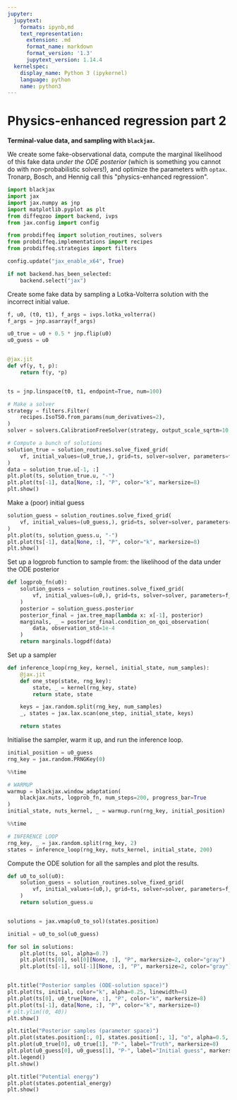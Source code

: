 ```yaml
---
jupyter:
  jupytext:
    formats: ipynb,md
    text_representation:
      extension: .md
      format_name: markdown
      format_version: '1.3'
      jupytext_version: 1.14.4
  kernelspec:
    display_name: Python 3 (ipykernel)
    language: python
    name: python3
---
```


# Physics-enhanced regression part 2

**Terminal-value data, and sampling with ``blackjax``.**

We create some fake-observational data, compute the marginal likelihood of this fake data _under the ODE posterior_ (which is something you cannot do with non-probabilistic solvers!), and optimize the parameters with `optax`. Tronarp, Bosch, and Hennig call this "physics-enhanced regression".

```python
import blackjax
import jax
import jax.numpy as jnp
import matplotlib.pyplot as plt
from diffeqzoo import backend, ivps
from jax.config import config

from probdiffeq import solution_routines, solvers
from probdiffeq.implementations import recipes
from probdiffeq.strategies import filters

config.update("jax_enable_x64", True)

if not backend.has_been_selected:
    backend.select("jax")
```

Create some fake data by sampling a Lotka-Volterra solution with the incorrect initial value.

```python
f, u0, (t0, t1), f_args = ivps.lotka_volterra()
f_args = jnp.asarray(f_args)

u0_true = u0 + 0.5 * jnp.flip(u0)
u0_guess = u0


@jax.jit
def vf(y, t, p):
    return f(y, *p)


ts = jnp.linspace(t0, t1, endpoint=True, num=100)

# Make a solver
strategy = filters.Filter(
    recipes.IsoTS0.from_params(num_derivatives=2),
)
solver = solvers.CalibrationFreeSolver(strategy, output_scale_sqrtm=10.0)

# Compute a bunch of solutions
solution_true = solution_routines.solve_fixed_grid(
    vf, initial_values=(u0_true,), grid=ts, solver=solver, parameters=f_args
)
data = solution_true.u[-1, :]
plt.plot(ts, solution_true.u, "-")
plt.plot(ts[-1], data[None, :], "P", color="k", markersize=8)
plt.show()
```

Make a (poor) initial guess

```python
solution_guess = solution_routines.solve_fixed_grid(
    vf, initial_values=(u0_guess,), grid=ts, solver=solver, parameters=f_args
)
plt.plot(ts, solution_guess.u, "-")
plt.plot(ts[-1], data[None, :], "P", color="k", markersize=8)
plt.show()
```

Set up a logprob function to sample from: the likelihood of the data under the ODE posterior

```python
def logprob_fn(u0):
    solution_guess = solution_routines.solve_fixed_grid(
        vf, initial_values=(u0,), grid=ts, solver=solver, parameters=f_args
    )
    posterior = solution_guess.posterior
    posterior_final = jax.tree_map(lambda x: x[-1], posterior)
    marginals, _ = posterior_final.condition_on_qoi_observation(
        data, observation_std=1e-4
    )
    return marginals.logpdf(data)
```

Set up a sampler

```python
def inference_loop(rng_key, kernel, initial_state, num_samples):
    @jax.jit
    def one_step(state, rng_key):
        state, _ = kernel(rng_key, state)
        return state, state

    keys = jax.random.split(rng_key, num_samples)
    _, states = jax.lax.scan(one_step, initial_state, keys)

    return states
```

Initialise the sampler, warm it up, and run the inference loop.

```python
initial_position = u0_guess
rng_key = jax.random.PRNGKey(0)
```

```python
%%time

# WARMUP
warmup = blackjax.window_adaptation(
    blackjax.nuts, logprob_fn, num_steps=200, progress_bar=True
)
initial_state, nuts_kernel, _ = warmup.run(rng_key, initial_position)
```

```python
%%time

# INFERENCE LOOP
rng_key, _ = jax.random.split(rng_key, 2)
states = inference_loop(rng_key, nuts_kernel, initial_state, 200)
```

Compute the ODE solution for all the samples and plot the results.

```python
def u0_to_sol(u0):
    solution_guess = solution_routines.solve_fixed_grid(
        vf, initial_values=(u0,), grid=ts, solver=solver, parameters=f_args
    )
    return solution_guess.u


solutions = jax.vmap(u0_to_sol)(states.position)

initial = u0_to_sol(u0_guess)
```

```python
for sol in solutions:
    plt.plot(ts, sol, alpha=0.7)
    plt.plot(ts[0], sol[0][None, :], "P", markersize=2, color="gray")
    plt.plot(ts[-1], sol[-1][None, :], "P", markersize=2, color="gray")


plt.title("Posterior samples (ODE-solution space)")
plt.plot(ts, initial, color="k", alpha=0.25, linewidth=4)
plt.plot(ts[0], u0_true[None, :], "P", color="k", markersize=8)
plt.plot(ts[-1], data[None, :], "P", color="k", markersize=8)
# plt.ylim((0, 40))
plt.show()
```

```python
plt.title("Posterior samples (parameter space)")
plt.plot(states.position[:, 0], states.position[:, 1], "o", alpha=0.5, markersize=4)
plt.plot(u0_true[0], u0_true[1], "P-", label="Truth", markersize=8)
plt.plot(u0_guess[0], u0_guess[1], "P-", label="Initial guess", markersize=8)
plt.legend()
plt.show()
```

```python
plt.title("Potential energy")
plt.plot(states.potential_energy)
plt.show()
```
